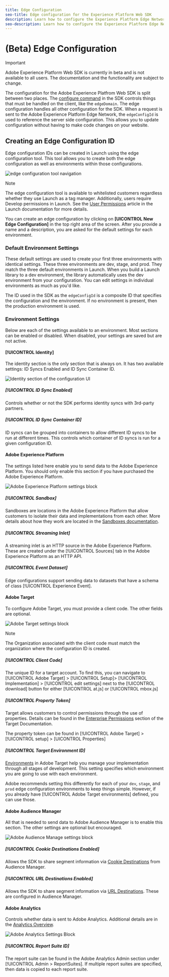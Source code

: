 ```yaml
---
title: Edge Configuration
seo-title: Edge configuration for the Experience Platform Web SDK
description: Learn how to configure the Experience Platform Edge Network. 
seo-description: Learn how to configure the Experience Platform Edge Network. 
---
```


# (Beta) Edge Configuration

>[!IMPORTANT]
>
>Adobe Experience Platform Web SDK is currently in beta and is not available to all users. The documentation and the functionality are subject to change.

The configuration for the Adobe Experience Platfrom Web SDK is split between two places. The [configure command](configuring-the-sdk.md) in the SDK controls things that must be handled on the client, like the `edgeDomain`. The edge configuration handles all other configuration for the SDK. When a request is sent to the Adobe Experience Platform Edge Network, the `edgeConfigId` is used to reference the server side configuration. This allows you to update configuration without having to make code changes on your website. 

## Creating an Edge Configuration ID

Edge configuration IDs can be created in Launch using the edge configuration tool. This tool allows you to create both the edge configuration as well as environments within those configurations.

![edge configuration tool navigation](../../assets/edge_configuration_nav.png)

>[!NOTE] 
>
>The edge configuration tool is available to whitelisted customers regardless whether they use Launch as a tag manager. Additionally, users require Develop permissions in Launch. See the [User Permissions](https://docs.adobe.com/content/help/en/launch/using/reference/admin/user-permissions.html) article in the Launch documentation for more details.

You can create an edge configuration by clicking on **[UICONTROL New Edge Configuration]** in the top right area of the screen. After you provide a name and a description, you are asked for the default settings for each environment.

### Default Environment Settings

These default settings are used to create your first three environments with identical settings. These three environments are dev, stage, and prod. They match the three default environments in Launch. When you build a Launch library to a dev environment, the library automatically uses the dev environment from your configuration. You can edit settings in individual environments as much as you'd like.

The ID used in the SDK as the `edgeConfigId` is a composite ID that specifies the configuration and the environment. If no environment is present, then the production environment is used.

### Environment Settings

Below are each of the settings available to an environment. Most sections can be enabled or disabled. When disabled, your settings are saved but are not active.

#### [!UICONTROL Identity]

The identity section is the only section that is always on. It has two available settings: ID Syncs Enabled and ID Sync Container ID.

![Identity section of the configuration UI](../../assets/edge_configuration_identity.png)

##### [!UICONTROL ID Sync Enabled]

Controls whether or not the SDK performs identity syncs with 3rd-party partners.

##### [!UICONTROL ID Sync Container ID]

ID syncs can be grouped into containers to allow different ID syncs to be run at different times. This controls which container of ID syncs is run for a given configuration ID.

#### Adobe Experience Platform

The settings listed here enable you to send data to the Adobe Experience Platform. You should only enable this section if you have purchased the Adobe Experience Platform.

![Adobe Experience Platform settings block](../../assets/edge_configuration_aep.png)

##### [!UICONTROL Sandbox]

Sandboxes are locations in the Adobe Experience Platform that allow customers to isolate their data and implementations from each other. More details about how they work are located in the [Sandboxes documentation](../../sandboxes/home.md).

##### [!UICONTROL Streaming Inlet]

A streaming inlet is an HTTP source in the Adobe Experience Platform. These are created under the [!UICONTROL Sources] tab in the Adobe Experience Platform as an HTTP API.

##### [!UICONTROL Event Dataset]

Edge configurations support sending data to datasets that have a schema of class [!UICONTROL Experience Event].

#### Adobe Target

To configure Adobe Target, you must provide a client code. The other fields are optional.

![Adobe Target settings block](../../assets/edge_configuration_target.png)

>[!NOTE] 
>
>The Organization associated with the client code must match the organization where the configuration ID is created.

##### [!UICONTROL Client Code]

The unique ID for a target account. To find this, you can navigate to [!UICONTROL Adobe Target] > [!UICONTROL Setup]> [!UICONTROL Implementation] > [!UICONTROL edit settings] next to the [!UICONTROL download] button for either [!UICONTROL at.js] or [!UICONTROL mbox.js]

##### [!UICONTROL Property Token]

Target allows customers to control permissions through the use of properties. Details can be found in the [Enterprise Permissions](https://docs.adobe.com/content/help/en/target/using/administer/manage-users/enterprise/properties-overview.html) section of the Target Documentation.

The property token can be found in [!UICONTROL Adobe Target] > [!UICONTROL setup] > [UICONTROL Properties]

##### [!UICONTROL Target Environment ID]

[Environments](https://docs.adobe.com/content/help/en/target/using/administer/hosts.html) in Adobe Target help you manage your implementation through all stages of development. This setting specifies which environment you are going to use with each environment.

Adobe recommends setting this differently for each of your `dev`, `stage`, and `prod` edge configuration environments to keep things simple. However, if you already have [!UICONTROL Adobe Target environments] defined, you can use those.

#### Adobe Audience Manager

All that is needed to send data to Adobe Audience Manager is to enable this section. The other settings are optional but encouraged.

![Adobe Audience Manage settings block](../../assets/edge_configuration_aam.png)

##### [!UICONTROL Cookie Destinations Enabled]

Allows the SDK to share segment information via [Cookie Destinations](https://docs.adobe.com/content/help/en/audience-manager/user-guide/features/destinations/custom-destinations/create-cookie-destination.html) from Audience Manager.

##### [!UICONTROL URL Destinations Enabled]

Allows the SDK to share segment information via [URL Destinations](https://docs.adobe.com/content/help/en/audience-manager/user-guide/features/destinations/custom-destinations/create-url-destination.html). These are configured in Audience Manager.

#### Adobe Analytics

Controls whether data is sent to Adobe Analytics. Additional details are in the [Analytics Overview](../solution-specific/analytics/analytics-overview.md).

![Adobe Analytics Settings Block](../../assets/edge_configuration_aa.png)

##### [!UICONTROL Report Suite ID]

The report suite can be found in the Adobe Analytics Admin section under [!UICONTROL Admin > ReportSuites]. If multiple report suites are specified, then data is copied to each report suite.
